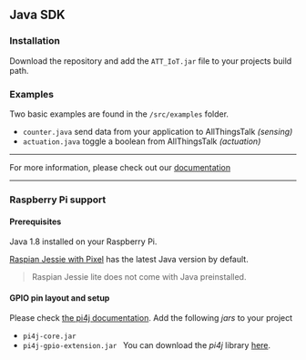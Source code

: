 Java SDK
---

### Installation

Download the repository and add the `ATT_IoT.jar` file to your projects build path.

### Examples

Two basic examples are found in the `/src/examples` folder.
* `counter.java` send data from your application to AllThingsTalk _(sensing)_
* `actuation.java` toggle a boolean from AllThingsTalk _(actuation)_

---

For more information, please check out our [documentation](http://docs.allthingstalk.com/developers/sdk/java)

---

### Raspberry Pi support

#### Prerequisites

Java 1.8 installed on your Raspberry Pi.

[Raspian Jessie with Pixel](https://www.raspberrypi.org/downloads/raspbian/) has the latest Java version by default.

> Raspian Jessie lite does not come with Java preinstalled.

#### GPIO pin layout and setup

Please check [the pi4j documentation](http://pi4j.com/example/control.html).
Add the following _jars_ to your project
* `pi4j-core.jar`
* `pi4j-gpio-extension.jar
`
You can download the _pi4j_ library [here](http://pi4j.com/download.html).